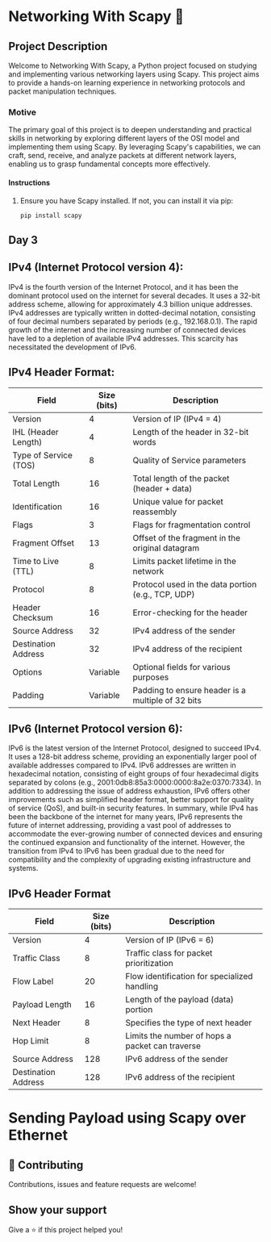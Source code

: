 # Networking With Scapy 👋


## Project Description
Welcome to Networking With Scapy, a Python project focused on studying and implementing various networking layers using Scapy. This project aims to provide a hands-on learning experience in networking protocols and packet manipulation techniques.

### Motive
The primary goal of this project is to deepen understanding and practical skills in networking by exploring different layers of the OSI model and implementing them using Scapy. By leveraging Scapy's capabilities, we can craft, send, receive, and analyze packets at different network layers, enabling us to grasp fundamental concepts more effectively.

#### Instructions
1. Ensure you have Scapy installed. If not, you can install it via pip:

    ```
    pip install scapy
    ```

## Day 3 


## IPv4 (Internet Protocol version 4):

IPv4 is the fourth version of the Internet Protocol, and it has been the dominant protocol used on the internet for several decades.
It uses a 32-bit address scheme, allowing for approximately 4.3 billion unique addresses.
IPv4 addresses are typically written in dotted-decimal notation, consisting of four decimal numbers separated by periods (e.g., 192.168.0.1).
The rapid growth of the internet and the increasing number of connected devices have led to a depletion of available IPv4 addresses. This scarcity has necessitated the development of IPv6.

## IPv4 Header Format:


| Field                 | Size (bits) | Description                              |
|-----------------------|-------------|------------------------------------------|
| Version               | 4           | Version of IP (IPv4 = 4)                 |
| IHL (Header Length)  | 4           | Length of the header in 32-bit words     |
| Type of Service (TOS)| 8           | Quality of Service parameters            |
| Total Length          | 16          | Total length of the packet (header + data)|
| Identification        | 16          | Unique value for packet reassembly       |
| Flags                 | 3           | Flags for fragmentation control          |
| Fragment Offset       | 13          | Offset of the fragment in the original datagram |
| Time to Live (TTL)    | 8           | Limits packet lifetime in the network    |
| Protocol              | 8           | Protocol used in the data portion (e.g., TCP, UDP) |
| Header Checksum       | 16          | Error-checking for the header            |
| Source Address        | 32          | IPv4 address of the sender               |
| Destination Address   | 32          | IPv4 address of the recipient            |
| Options               | Variable    | Optional fields for various purposes     |
| Padding               | Variable    | Padding to ensure header is a multiple of 32 bits |



## IPv6 (Internet Protocol version 6):

IPv6 is the latest version of the Internet Protocol, designed to succeed IPv4.
It uses a 128-bit address scheme, providing an exponentially larger pool of available addresses compared to IPv4.
IPv6 addresses are written in hexadecimal notation, consisting of eight groups of four hexadecimal digits separated by colons (e.g., 2001:0db8:85a3:0000:0000:8a2e:0370:7334).
In addition to addressing the issue of address exhaustion, IPv6 offers other improvements such as simplified header format, better support for quality of service (QoS), and built-in security features.
In summary, while IPv4 has been the backbone of the internet for many years, IPv6 represents the future of internet addressing, providing a vast pool of addresses to accommodate the ever-growing number of connected devices and ensuring the continued expansion and functionality of the internet. However, the transition from IPv4 to IPv6 has been gradual due to the need for compatibility and the complexity of upgrading existing infrastructure and systems.

## IPv6 Header Format

| Field                 | Size (bits) | Description                              |
|-----------------------|-------------|------------------------------------------|
| Version               | 4           | Version of IP (IPv6 = 6)                 |
| Traffic Class         | 8           | Traffic class for packet prioritization  |
| Flow Label            | 20          | Flow identification for specialized handling |
| Payload Length        | 16          | Length of the payload (data) portion     |
| Next Header           | 8           | Specifies the type of next header        |
| Hop Limit             | 8           | Limits the number of hops a packet can traverse |
| Source Address        | 128         | IPv6 address of the sender               |
| Destination Address   | 128         | IPv6 address of the recipient            |



# Sending Payload using Scapy over Ethernet



## 🤝 Contributing

Contributions, issues and feature requests are welcome!


## Show your support

Give a ⭐️ if this project helped you!
